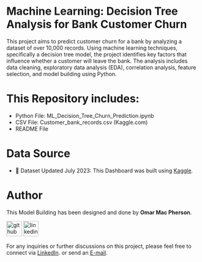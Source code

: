 # Machine Learning: Decision Tree Analysis for Bank Customer Churn

This project aims to predict customer churn for a bank by analyzing a dataset of over 10,000 records. Using machine learning techniques, specifically a decision tree model, the project identifies key factors that influence whether a customer will leave the bank. The analysis includes data cleaning, exploratory data analysis (EDA), correlation analysis, feature selection, and model building using Python.

# This Repository includes: 

- Python File: ML_Decision_Tree_Churn_Prediction.ipynb
- CSV File: Customer_bank_records.csv (Kaggle.com)
- README File

# Data Source

- 📁 Dataset Updated July 2023: This Dashboard was built using [Kaggle](https://www.kaggle.com/datasets/radheshyamkollipara/bank-customer-churn/data).

# Author

This Model Building has been designed and done by **Omar Mac Pherson**. 

[<img src='https://cdn.jsdelivr.net/npm/simple-icons@3.0.1/icons/github.svg' alt='github' height='40'>](https://github.com/OmarMacPherson)  [<img src='https://cdn.jsdelivr.net/npm/simple-icons@3.0.1/icons/linkedin.svg' alt='linkedin' height='40'>](https://www.linkedin.com/in/omaralan/)  

For any inquiries or further discussions on this project, please feel free to connect via [LinkedIn](www.linkedin.com/in/omaralan). or send an [E-mail](omar.macpherson@outlook.com).
